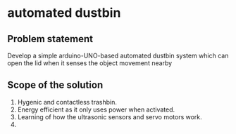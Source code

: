 # automated dustbin
## Problem statement
Develop a simple arduino-UNO-based automated dustbin system which can open the lid when it senses the object movement nearby
## Scope of the solution
1. Hygenic and contactless trashbin.
2. Energy efficient as it only uses power when activated.
3. Learning of how the ultrasonic sensors and servo motors work.
4. 
